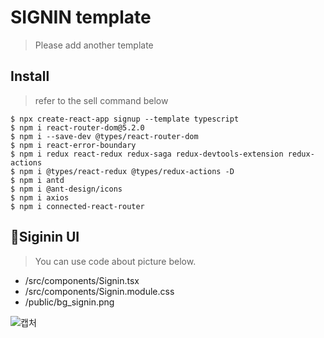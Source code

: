 # SIGNIN template

> Please add another template




## Install
> refer to the sell command below
```
$ npx create-react-app signup --template typescript
$ npm i react-router-dom@5.2.0
$ npm i --save-dev @types/react-router-dom
$ npm i react-error-boundary
$ npm i redux react-redux redux-saga redux-devtools-extension redux-actions
$ npm i @types/react-redux @types/redux-actions -D
$ npm i antd
$ npm i @ant-design/icons
$ npm i axios
$ npm i connected-react-router
```





## :eyes:Siginin UI

> You can use code about picture below.

- /src/components/Signin.tsx
- /src/components/Signin.module.css
- /public/bg_signin.png

![캡처](https://user-images.githubusercontent.com/60080224/141728382-3a58c14b-a74b-4097-b60e-50506b464b2c.PNG)



